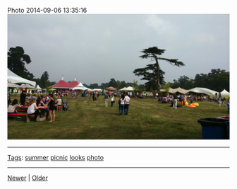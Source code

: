 <!--
title: Photo 2014-09-06 13
date: 2020-06-28T14:49:39.986Z
tags: summer, picnic, looks, photo
-->




Photo 2014-09-06 13:35:16
![](96784239157-0.jpg)

<!--BOTTOM-POST-NAVIGATION-->
---

[Tags](tags.md): [summer](tag-summer.md) [picnic](tag-picnic.md) [looks](tag-looks.md) [photo](tag-photo.md)

---

[Newer](96776409567.md) | [Older](96803637712.md)